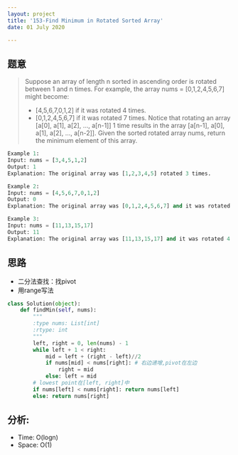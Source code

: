 ```yaml
---
layout: project
title: '153-Find Minimum in Rotated Sorted Array'
date: 01 July 2020

---
```

## 题意
> Suppose an array of length n sorted in ascending order is rotated between 1 and n times. For example, the array nums = [0,1,2,4,5,6,7] might become:
> - [4,5,6,7,0,1,2] if it was rotated 4 times.
> - [0,1,2,4,5,6,7] if it was rotated 7 times.
> Notice that rotating an array [a[0], a[1], a[2], ..., a[n-1]] 1 time results in the array [a[n-1], a[0], a[1], a[2], ..., a[n-2]].
> Given the sorted rotated array nums, return the minimum element of this array.

~~~python
Example 1:
Input: nums = [3,4,5,1,2]
Output: 1
Explanation: The original array was [1,2,3,4,5] rotated 3 times.

Example 2:
Input: nums = [4,5,6,7,0,1,2]
Output: 0
Explanation: The original array was [0,1,2,4,5,6,7] and it was rotated 4 times.

Example 3:
Input: nums = [11,13,15,17]
Output: 11
Explanation: The original array was [11,13,15,17] and it was rotated 4 times. 
~~~

## 思路
- 二分法查找：找pivot
- 用range写法

~~~python
class Solution(object):
    def findMin(self, nums):
        """
        :type nums: List[int]
        :rtype: int
        """
        left, right = 0, len(nums) - 1
        while left + 1 < right:
            mid = left + (right - left)//2
            if nums[mid] < nums[right]: # 右边递增,pivot在左边
                right = mid
            else: left = mid
        # lowest point在[left, right]中
        if nums[left] < nums[right]: return nums[left]
        else: return nums[right]
~~~

## 分析:
- Time: O(logn) 
- Space: O(1) 
